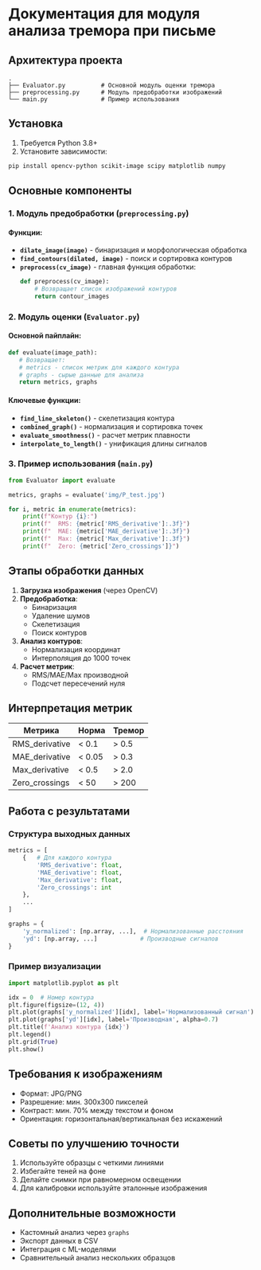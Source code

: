 # Документация для модуля анализа тремора при письме

## Архитектура проекта
```
.
├── Evaluator.py          # Основной модуль оценки тремора
├── preprocessing.py      # Модуль предобработки изображений
└── main.py               # Пример использования
```

## Установка
1. Требуется Python 3.8+
2. Установите зависимости:
```bash
pip install opencv-python scikit-image scipy matplotlib numpy
```

## Основные компоненты

### 1. Модуль предобработки (`preprocessing.py`)
#### Функции:
- **`dilate_image(image)`** - бинаризация и морфологическая обработка
- **`find_contours(dilated, image)`** - поиск и сортировка контуров
- **`preprocess(cv_image)`** - главная функция обработки:
  ```python
  def preprocess(cv_image):
      # Возвращает список изображений контуров
      return contour_images
  ```

### 2. Модуль оценки (`Evaluator.py`)
#### Основной пайплайн:
```python
def evaluate(image_path):
   # Возвращает:
   # metrics - список метрик для каждого контура
   # graphs - сырые данные для анализа
   return metrics, graphs
```

#### Ключевые функции:
- **`find_line_skeleton()`** - скелетизация контура
- **`combined_graph()`** - нормализация и сортировка точек
- **`evaluate_smoothness()`** - расчет метрик плавности
- **`interpolate_to_length()`** - унификация длины сигналов

### 3. Пример использования (`main.py`)
```python
from Evaluator import evaluate

metrics, graphs = evaluate('img/P_test.jpg')

for i, metric in enumerate(metrics):
    print(f"Контур {i}:")
    print(f"  RMS: {metric['RMS_derivative']:.3f}")
    print(f"  MAE: {metric['MAE_derivative']:.3f}")
    print(f"  Max: {metric['Max_derivative']:.3f}")
    print(f"  Zero: {metric['Zero_crossings']}")
```

## Этапы обработки данных
1. **Загрузка изображения** (через OpenCV)
2. **Предобработка**:
   - Бинаризация
   - Удаление шумов
   - Скелетизация
   - Поиск контуров
3. **Анализ контуров**:
   - Нормализация координат
   - Интерполяция до 1000 точек
4. **Расчет метрик**:
   - RMS/MAE/Max производной
   - Подсчет пересечений нуля

## Интерпретация метрик
| Метрика             | Норма          | Тремор         |
|----------------------|----------------|----------------|
| RMS_derivative      | < 0.1         | > 0.5          |
| MAE_derivative      | < 0.05        | > 0.3          |
| Max_derivative      | < 0.5         | > 2.0          |
| Zero_crossings      | < 50          | > 200          |

## Работа с результатами
### Структура выходных данных
```python
metrics = [
    {   # Для каждого контура
        'RMS_derivative': float,
        'MAE_derivative': float,
        'Max_derivative': float,
        'Zero_crossings': int
    },
    ...
]

graphs = {
    'y_normalized': [np.array, ...],  # Нормализованные расстояния
    'yd': [np.array, ...]            # Производные сигналов
}
```

### Пример визуализации
```python
import matplotlib.pyplot as plt

idx = 0  # Номер контура
plt.figure(figsize=(12, 4))
plt.plot(graphs['y_normalized'][idx], label='Нормализованный сигнал')
plt.plot(graphs['yd'][idx], label='Производная', alpha=0.7)
plt.title(f'Анализ контура {idx}')
plt.legend()
plt.grid(True)
plt.show()
```

## Требования к изображениям
- Формат: JPG/PNG
- Разрешение: мин. 300x300 пикселей
- Контраст: мин. 70% между текстом и фоном
- Ориентация: горизонтальная/вертикальная без искажений

## Советы по улучшению точности
1. Используйте образцы с четкими линиями
2. Избегайте теней на фоне
3. Делайте снимки при равномерном освещении
4. Для калибровки используйте эталонные изображения

## Дополнительные возможности
- Кастомный анализ через `graphs`
- Экспорт данных в CSV
- Интеграция с ML-моделями
- Сравнительный анализ нескольких образцов